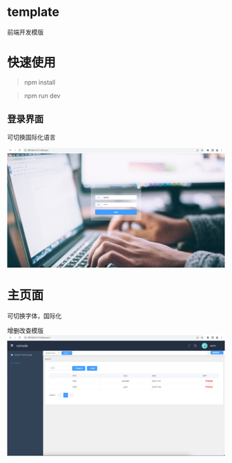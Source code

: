 # template

前端开发模版

# 快速使用

> npm install


> npm run dev

## 登录界面

可切换国际化语言

![img.png](doc/img/01.png)

# 主页面

可切换字体，国际化

增删改查模版
![img.png](doc/img/02.png)